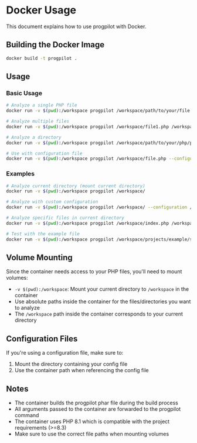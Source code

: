 # Docker Usage

This document explains how to use progpilot with Docker.

## Building the Docker Image

```bash
docker build -t progpilot .
```

## Usage

### Basic Usage

```bash
# Analyze a single PHP file
docker run -v $(pwd):/workspace progpilot /workspace/path/to/your/file.php

# Analyze multiple files
docker run -v $(pwd):/workspace progpilot /workspace/file1.php /workspace/file2.php /workspace/file3.php

# Analyze a directory
docker run -v $(pwd):/workspace progpilot /workspace/path/to/your/php/project/

# Use with configuration file
docker run -v $(pwd):/workspace progpilot /workspace/file.php --configuration /workspace/config.yml
```

### Examples

```bash
# Analyze current directory (mount current directory)
docker run -v $(pwd):/workspace progpilot /workspace/

# Analyze with custom configuration
docker run -v $(pwd):/workspace progpilot /workspace/ --configuration /workspace/progpilot.yml

# Analyze specific files in current directory
docker run -v $(pwd):/workspace progpilot /workspace/index.php /workspace/config.php

# Test with the example file
docker run -v $(pwd):/workspace progpilot /workspace/projects/example/source_code1.php
```

## Volume Mounting

Since the container needs access to your PHP files, you'll need to mount volumes:

- `-v $(pwd):/workspace`: Mount your current directory to `/workspace` in the container
- Use absolute paths inside the container for the files/directories you want to analyze
- The `/workspace` path inside the container corresponds to your current directory

## Configuration Files

If you're using a configuration file, make sure to:
1. Mount the directory containing your config file
2. Use the container path when referencing the config file

## Notes

- The container builds the progpilot phar file during the build process
- All arguments passed to the container are forwarded to the progpilot command
- The container uses PHP 8.1 which is compatible with the project requirements (>=8.3)
- Make sure to use the correct file paths when mounting volumes 